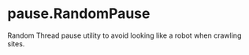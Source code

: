 # pause.RandomPause

Random Thread pause utility to avoid looking like a robot when crawling sites.

